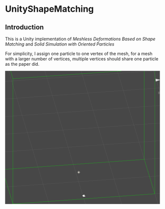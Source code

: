 # UnityShapeMatching

## Introduction

This is a Unity implementation of *Meshless Deformations Based on Shape Matching* and *Solid Simulation with Oriented Particles*

For simplicity, I assign one particle to one vertex of the mesh, for a mesh with a larger number of vertices, multiple vertices should share one particle as the paper did.


![](Gif/demo.gif)
